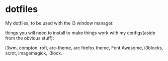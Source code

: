 # dotfiles
My dotfiles, to be used with the i3 window manager.

things you will need to install to make things work with my configs(aside from the obvious stuff):

i3wm, 
compton, 
rofi, 
arc-theme, 
arc firefox theme, 
Font Awesome, 
i3blocks, 
scrot, 
imagemagick, 
i3lock.
